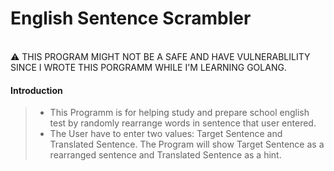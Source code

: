  English Sentence Scrambler
=========================

 <br>⚠ THIS PROGRAM MIGHT NOT BE A SAFE AND HAVE VULNERABLILITY SINCE I WROTE THIS PORGRAMM WHILE I'M LEARNING GOLANG.</br>

#### Introduction
> + This Programm is for helping study and prepare school english test by randomly rearrange words in sentence that user entered.
> + The User have to enter two values: Target Sentence and Translated Sentence. The Program will show Target Sentence as a rearranged sentence and Translated Sentence as a hint.
